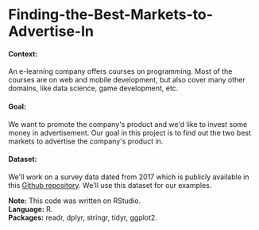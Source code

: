 # Finding-the-Best-Markets-to-Advertise-In

#### **Context:**

An e-learning company offers courses on programming. Most of the courses are on web and mobile development, but also cover many other domains, like data science, game development, etc. 

#### **Goal:**

We want to promote the company's product and we'd like to invest some money in advertisement. Our goal in this project is to find out the two best markets to advertise the company's product in.

#### **Dataset:**

We'll work on a survey data dated from 2017 which is publicly available in this [Github repository](https://github.com/freeCodeCamp/2017-new-coder-survey/tree/master/clean-data). We'll use this dataset for our examples.


**Note:** This code was written on RStudio.  
**Language:** R.  
**Packages:** readr, dplyr, stringr, tidyr, ggplot2.
